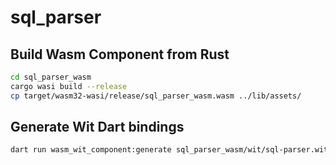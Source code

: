 # sql_parser

## Build Wasm Component from Rust

```sh
cd sql_parser_wasm
cargo wasi build --release
cp target/wasm32-wasi/release/sql_parser_wasm.wasm ../lib/assets/
```

## Generate Wit Dart bindings

```sh
dart run wasm_wit_component:generate sql_parser_wasm/wit/sql-parser.wit lib/src/sql_parser_wit.gen.dart
```
